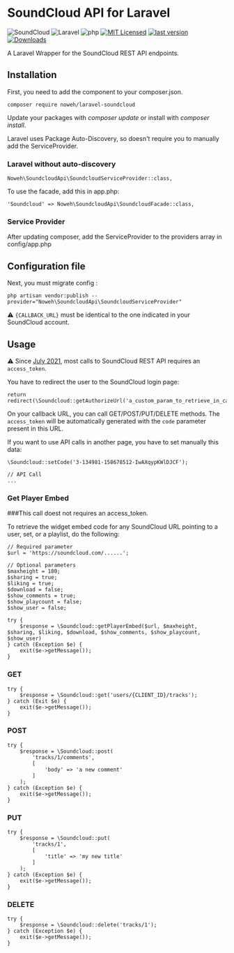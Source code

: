 # SoundCloud API for Laravel

![SoundCloud](https://img.shields.io/static/v1?style=flat-square&message=SoundCloud&color=FF3300&logo=SoundCloud&logoColor=FFFFFF&label=)
![Laravel](https://img.shields.io/badge/Laravel-v5/6/7/8-828cb7.svg?style=flat-square&logo=Laravel&color=FF2D20)
![php](https://img.shields.io/badge/PHP-v7.3-828cb7.svg?style=flat-square)
[![MIT Licensed](https://img.shields.io/github/license/noweh/laravel-soundcloud)](licence.md)
[![last version](https://img.shields.io/packagist/v/noweh/laravel-soundcloud)](https://packagist.org/packages/noweh/laravel-soundcloud)
[![Downloads](https://img.shields.io/packagist/dt/noweh/laravel-soundcloud)](https://packagist.org/packages/noweh/laravel-soundcloud)

A Laravel Wrapper for the SoundCloud REST API endpoints.

## Installation
First, you need to add the component to your composer.json.
```
composer require noweh/laravel-soundcloud
```
Update your packages with *composer update* or install with *composer install*.

Laravel uses Package Auto-Discovery, so doesn't require you to manually add the ServiceProvider.

### Laravel without auto-discovery

    Noweh\SoundcloudApi\SoundcloudServiceProvider::class,

To use the facade, add this in app.php:

    'Soundcloud' => Noweh\SoundcloudApi\SoundcloudFacade::class,

### Service Provider
After updating composer, add the ServiceProvider to the providers array in config/app.php

## Configuration file

Next, you must migrate config :

    php artisan vendor:publish --provider="Noweh\SoundcloudApi\SoundcloudServiceProvider"

⚠️ `{CALLBACK_URL}` must be identical to the one indicated in your SoundCloud account.

## Usage

⚠️ Since [July 2021](https://developers.soundcloud.com/blog/security-updates-api), most calls to SoundCloud REST API requires an `access_token`.

You have to redirect the user to the SoundCloud login page:
```
return redirect(\Soundcloud::getAuthorizeUrl('a_custom_param_to_retrieve_in_callback'));
```

On your callback URL, you can call GET/POST/PUT/DELETE methods. The `access_token` will be automatically generated with the `code` parameter present in this URL.

If you want to use API calls in another page, you have to set manually this data:
```
\Soundcloud::setCode('3-134981-158678512-IwAXqypKWlDJCF');

// API Call
...
```


### Get Player Embed
###This call doest not requires an access_token.

To retrieve the widget embed code for any SoundCloud URL pointing to a user, set, or a playlist, do the following:
```
// Required parameter
$url = 'https://soundcloud.com/......';

// Optional parameters
$maxheight = 180;
$sharing = true;
$liking = true;
$download = false;
$show_comments = true;
$show_playcount = false;
$show_user = false;

try {
    $response = \Soundcloud::getPlayerEmbed($url, $maxheight, $sharing, $liking, $download, $show_comments, $show_playcount, $show_user)
} catch (Exception $e) {
    exit($e->getMessage());
}
```

### GET
```
try {
    $response = \Soundcloud::get('users/{CLIENT_ID}/tracks');
} catch (Exit $e) {
    exit($e->getMessage());
}
```

### POST
```
try {
    $response = \Soundcloud::post(
        'tracks/1/comments',
        [
            'body' => 'a new comment'
        ]
    );
} catch (Exception $e) {
    exit($e->getMessage());
}
```

### PUT
```
try {
    $response = \Soundcloud::put(
        'tracks/1',
        [
            'title' => 'my new title'
        ]
    );
} catch (Exception $e) {
    exit($e->getMessage());
}
```

### DELETE
```
try {
    $response = \Soundcloud::delete('tracks/1');
} catch (Exception $e) {
    exit($e->getMessage());
}
```
